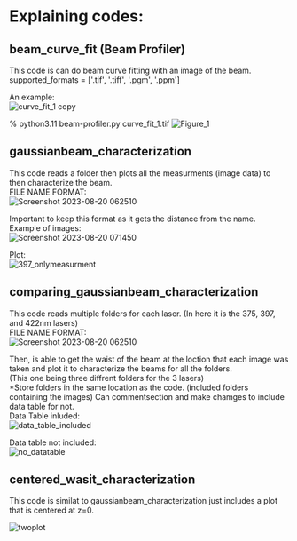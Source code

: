 # Explaining codes:


## beam_curve_fit (Beam Profiler)
This code is can do beam curve fitting with an image of the beam. 
supported_formats = ['.tif', '.tiff', '.pgm', '.ppm']

An example:  
![curve_fit_1 copy](https://user-images.githubusercontent.com/56214423/233503579-7f7563ee-3dd4-4cbf-bbb3-d55d5f68c253.jpg)  

% python3.11 beam-profiler.py curve_fit_1.tif
![Figure_1](https://user-images.githubusercontent.com/56214423/233503605-e3978eb2-1e4e-484b-9f3e-afbe243cff04.png)  

## gaussianbeam_characterization
This code reads a folder then plots all the measurments (image data) to then characterize the beam.   
FILE NAME FORMAT:  
![Screenshot 2023-08-20 062510](https://github.com/mayradiaz5/beam_curve_fit/assets/115504456/115f966f-11e4-4de9-ab13-bb08cd20a5ca)  

Important to keep this format as it gets the distance from the name.    
Example of images:  
![Screenshot 2023-08-20 071450](https://github.com/mayradiaz5/beam_curve_fit/assets/115504456/7962fc42-af73-45b6-92e9-44563354ffa3)


Plot:  
![397_onlymeasurment](https://github.com/mayradiaz5/beam_curve_fit/assets/115504456/05d0c432-e998-4019-80d6-0776b6c60c76)


## comparing_gaussianbeam_characterization
This code reads multiple folders for each laser. (In here it is the 375, 397, and 422nm lasers)  
FILE NAME FORMAT:  
![Screenshot 2023-08-20 062510](https://github.com/mayradiaz5/beam_curve_fit/assets/115504456/115f966f-11e4-4de9-ab13-bb08cd20a5ca)  

Then, is able to get the waist of the beam at the loction that each image was taken and plot it to characterize the beams for all the folders.  
(This one being three diffrent folders for the 3 lasers)  
*Store folders in the same location as the code.  (included folders containing the images)
Can commentsection and make chamges to include data table for not.   
Data Table inluded:  
![data_table_included](https://github.com/mayradiaz5/beam_curve_fit/assets/115504456/dcccec4b-3e2b-4d92-9577-082a28a5d4ff)  

Data table not included:  
![no_datatable](https://github.com/mayradiaz5/beam_curve_fit/assets/115504456/c78a8704-f59a-4eb3-b72f-6648a095b0f7)

## centered_wasit_characterization
This code is similat to gaussianbeam_characterization just includes a plot that is centered at z=0.  

![twoplot](https://github.com/mayradiaz5/beam_curve_fit/assets/115504456/872f7f4b-647d-46fb-bcd0-2907657465aa)

